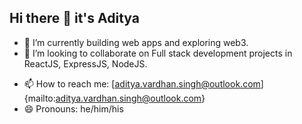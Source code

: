 ## Hi there 👋 it's Aditya

<!--
**aditya-vardhan-singh/aditya-vardhan-singh** is a ✨ _special_ ✨ repository because its `README.md` (this file) appears on your GitHub profile.

Here are some ideas to get you started:

- 🔭 I’m currently working on ... -->
- 🌱 I’m currently building web apps and exploring web3.
- 👯 I’m looking to collaborate on Full stack development projects in ReactJS, ExpressJS, NodeJS.
<!-- - 🤔 I’m looking for help with Frontend developement -->
<!-- - 💬 Ask me about anything -->
- 📫 How to reach me: [aditya.vardhan.singh@outlook.com]{mailto:aditya.vardhan.singh@outlook.com}
- 😄 Pronouns: he/him/his
